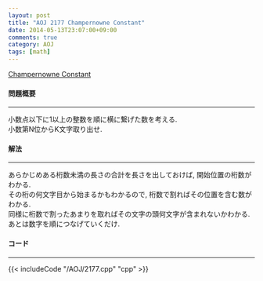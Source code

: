 ```yaml
---
layout: post
title: "AOJ 2177 Champernowne Constant"
date: 2014-05-13T23:07:00+09:00
comments: true
category: AOJ
tags: [math]
---
```


[Champernowne Constant](http://judge.u-aizu.ac.jp/onlinejudge/description.jsp?id=2177)

#### 問題概要

****

小数点以下に1以上の整数を順に横に繋げた数を考える.  
小数第N位からK文字取り出せ.

#### 解法

****

あらかじめある桁数未満の長さの合計を長さを出しておけば, 開始位置の桁数がわかる.  
その桁の何文字目から始まるかもわかるので, 桁数で割ればその位置を含む数がわかる.  
同様に桁数で割ったあまりを取ればその文字の頭何文字が含まれないかわかる.  
あとは数字を順につなげていくだけ. 

#### コード

****

{{< includeCode "/AOJ/2177.cpp" "cpp" >}}
